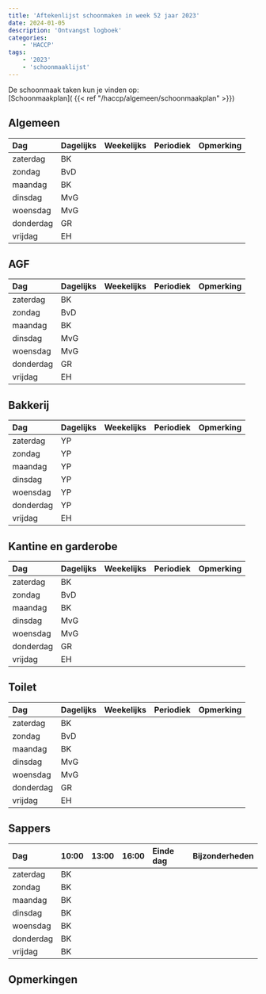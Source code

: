 ```yaml
---
title: 'Aftekenlijst schoonmaken in week 52 jaar 2023'
date: 2024-01-05
description: 'Ontvangst logboek'
categories:
    - 'HACCP'
tags:
    - '2023'
    - 'schoonmaaklijst'
---
```

De schoonmaak taken kun je vinden op:  
[Schoonmaakplan]( {{< ref "/haccp/algemeen/schoonmaakplan" >}})

## Algemeen 
| Dag | Dagelijks | Weekelijks | Periodiek | Opmerking |
|:---|:---|:---|:---|:---|
| zaterdag | BK | | | |
| zondag | BvD | | | |
| maandag | BK | | | |
| dinsdag | MvG | | | |
| woensdag | MvG | | | |
| donderdag | GR | | | |
| vrijdag | EH | | | |

## AGF
| Dag | Dagelijks | Weekelijks | Periodiek | Opmerking |
|:---|:---|:---|:---|:---|
| zaterdag | BK | | | |
| zondag | BvD | | | |
| maandag | BK | | | |
| dinsdag | MvG | | | |
| woensdag | MvG | | | |
| donderdag | GR | | | |
| vrijdag | EH | | | |

## Bakkerij
| Dag | Dagelijks | Weekelijks | Periodiek | Opmerking |
|:---|:---|:---|:---|:---|
| zaterdag | YP | | | |
| zondag | YP | | | |
| maandag | YP | | | |
| dinsdag | YP | | | |
| woensdag | YP | | | |
| donderdag | YP | | | |
| vrijdag | EH | | | |

## Kantine en garderobe
| Dag | Dagelijks | Weekelijks | Periodiek | Opmerking |
|:---|:---|:---|:---|:---|
| zaterdag | BK | | | |
| zondag | BvD | | | |
| maandag | BK | | | |
| dinsdag | MvG | | | |
| woensdag | MvG | | | |
| donderdag | GR | | | |
| vrijdag | EH | | | |

## Toilet
| Dag | Dagelijks | Weekelijks | Periodiek | Opmerking |
|:---|:---|:---|:---|:---|
| zaterdag | BK | | | |
| zondag | BvD | | | |
| maandag | BK | | | |
| dinsdag | MvG | | | |
| woensdag | MvG | | | |
| donderdag | GR | | | |
| vrijdag | EH | | | |

## Sappers
| Dag | 10:00 | 13:00 | 16:00 | Einde dag | Bijzonderheden |
|:---|:---|:---|:---|:---|:---|
| zaterdag | BK | | | |
| zondag | BK | | | |
| maandag | BK | | | |
| dinsdag | BK | | | |
| woensdag | BK | | | |
| donderdag | BK | | | |
| vrijdag | BK | | | |

## Opmerkingen



